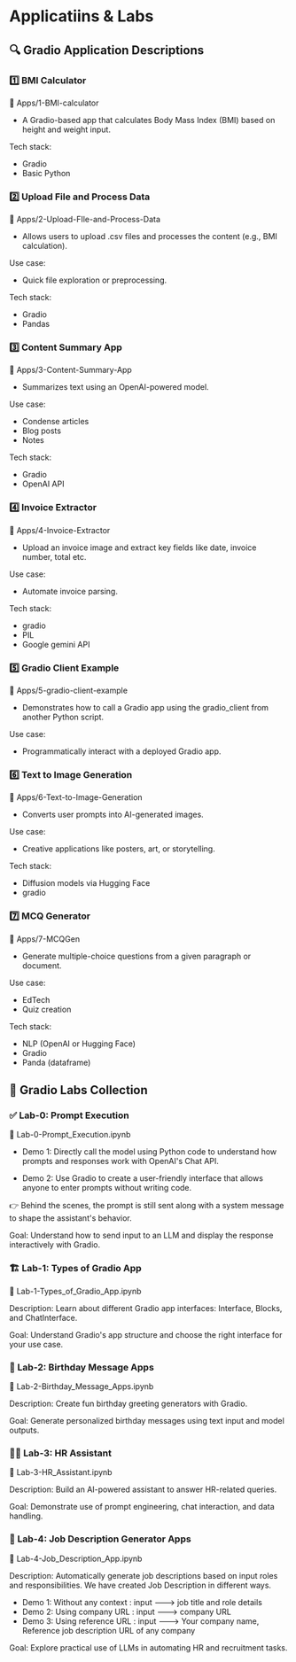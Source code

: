 # Applicatiins & Labs
## 🔍 Gradio Application Descriptions
### 1️⃣ BMI Calculator
📂 Apps/1-BMI-calculator

- A Gradio-based app that calculates Body Mass Index (BMI) based on height and weight input.

Tech stack: 
- Gradio
- Basic Python

### 2️⃣ Upload File and Process Data
📂 Apps/2-Upload-FIle-and-Process-Data

- Allows users to upload .csv files and processes the content (e.g., BMI calculation).

Use case: 
- Quick file exploration or preprocessing.

Tech stack: 
- Gradio 
- Pandas

### 3️⃣ Content Summary App
📂 Apps/3-Content-Summary-App

- Summarizes text using an OpenAI-powered model.

Use case: 
- Condense articles
- Blog posts
- Notes

Tech stack: 
- Gradio
- OpenAI API
  

### 4️⃣ Invoice Extractor
📂 Apps/4-Invoice-Extractor

- Upload an invoice image and extract key fields like date, invoice number, total etc.

Use case: 
- Automate invoice parsing.

Tech stack: 
- gradio
- PIL
- Google gemini API

### 5️⃣ Gradio Client Example
📂 Apps/5-gradio-client-example

- Demonstrates how to call a Gradio app using the gradio_client from another Python script.

Use case: 
- Programmatically interact with a deployed Gradio app.

### 6️⃣ Text to Image Generation
📂 Apps/6-Text-to-Image-Generation

- Converts user prompts into AI-generated images.

Use case: 
- Creative applications like posters, art, or storytelling.
  
Tech stack: 
- Diffusion models via Hugging Face
- gradio

### 7️⃣ MCQ Generator
📂 Apps/7-MCQGen

- Generate multiple-choice questions from a given paragraph or document.

Use case: 
- EdTech
- Quiz creation

Tech stack: 
- NLP (OpenAI or Hugging Face) 
- Gradio
- Panda (dataframe)

## 🧪 Gradio Labs Collection
### ✅ Lab-0: Prompt Execution
📄 Lab-0-Prompt_Execution.ipynb

- Demo 1:
Directly call the model using Python code to understand how prompts and responses work with OpenAI's Chat API.

- Demo 2:
Use Gradio to create a user-friendly interface that allows anyone to enter prompts without writing code.

👉 Behind the scenes, the prompt is still sent along with a system message to shape the assistant's behavior.

Goal: Understand how to send input to an LLM and display the response interactively with Gradio.

### 🏗️ Lab-1: Types of Gradio App
📄 Lab-1-Types_of_Gradio_App.ipynb

Description: Learn about different Gradio app interfaces: Interface, Blocks, and ChatInterface.

Goal: Understand Gradio's app structure and choose the right interface for your use case.

### 🎂 Lab-2: Birthday Message Apps
📄 Lab-2-Birthday_Message_Apps.ipynb

Description: Create fun birthday greeting generators with Gradio.

Goal: Generate personalized birthday messages using text input and model outputs.

### 🧑‍💼 Lab-3: HR Assistant
📄 Lab-3-HR_Assistant.ipynb

Description: Build an AI-powered assistant to answer HR-related queries.

Goal: Demonstrate use of prompt engineering, chat interaction, and data handling.

### 📄 Lab-4: Job Description Generator Apps
📄 Lab-4-Job_Description_App.ipynb

Description: Automatically generate job descriptions based on input roles and responsibilities. We have created Job Description in different ways.
- Demo 1: Without any context : input ---> job title and role details 
- Demo 2: Using company URL : input ---> company URL
- Demo 3: Using reference URL : input ---> Your company name, Reference job description URL of any company

Goal: Explore practical use of LLMs in automating HR and recruitment tasks.
